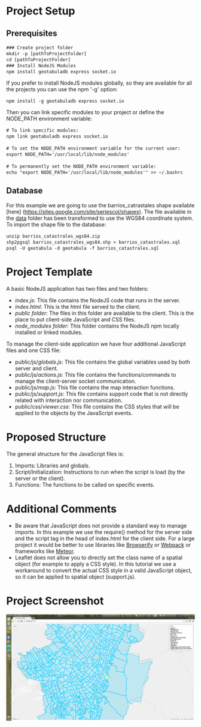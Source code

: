 # Project Setup
## Prerequisites
```
### Create project folder
mkdir -p [pathToProjectFolder]
cd [pathToProjectFolder]
### Install NodeJS Modules
npm install geotabuladb express socket.io
```
If you prefer to install NodeJS modules globally, so they are available for all the projects you can use the npm '-g' option:
```
npm install -g geotabuladb express socket.io
```
Then you can link specific modules to your project or define the NODE_PATH environment variable:
```
# To link specific modules:
npm link geotabuladb express socket.io

# To set the NODE_PATH environment variable for the current user:
export NODE_PATH='/usr/local/lib/node_modules'

# To permanently set the NODE_PATH environment variable:
echo "export NODE_PATH='/usr/local/lib/node_modules'" >> ~/.bashrc
```
## Database
For this example we are going to use the barrios_catrastales shape available [here] (https://sites.google.com/site/seriescol/shapes). The file available in the [data](data) folder has been transformed to use the WGS84 coordinate system.
To import the shape file to the database:
```
unzip barrios_catastrales_wgs84.zip
shp2pgsql barrios_catastrales_wgs84.shp > barrios_catastrales.sql
psql -U geotabula -d geotabula -f barrios_catastrales.sql
```
# Project Template
A basic NodeJS application has two files and two folders:

- *index.js:* This file contains the NodeJS code that runs in the server.
- *index.html:* This is the html file served to the client.
- *public folder:* The files in this folder are available to the client. This is the place to put client-side JavaScript and CSS files.
- *node_modules folder:* This folder contains the NodeJS npm locally installed or linked modules.

To manage the client-side application we have four additional JavaScript files and one CSS file:

- public/js/*globals.js*: This file contains the global variables used by both server and client.
- public/js/*actions.js*: This file contains the functions/commands to manage the client-server socket communication.
- public/js/*map.js*: This file contains the map interaction functions.
- public/js/*support.js*: This file contains support code that is not directly related with interaction nor communication.
- public/css/*viewer.css*: This file contains the CSS styles that will be applied to the objects by the JavaScript events.

# Proposed Structure
The general structure for the JavaScript files is:

1. Imports: Libraries and globals.
2. Script/Initialization: Instructions to run when the script is load (by the server or the client).
3. Functions: The functions to be called on specific events.

# Additional Comments
- Be aware that JavaScript does not provide a standard way to manage imports. In this example we use the require() method for the server side and the script tag in the head of index.html for the client side. For a large project it would be better to use libraries like [Browserify](http://browserify.org/) or [Webpack](http://webpack.github.io/) or frameworks like [Meteor](https://www.meteor.com/).
- Leaflet does not allow you to directly set the class name of a spatial object (for example to apply a CSS style). In this tutorial we use a workaround to convert the actual CSS style in a valid JavaScript object, so it can be applied to spatial object (support.js).

# Project Screenshot
![screenshot](data/example.png)


